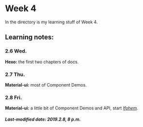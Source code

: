 # Week 4

 In the directory is my learning stuff of Week 4.

## Learning notes:

### 2.6 Wed.

**Hexo:** the first two chapters of docs.

### 2.7 Thu.

**Material-ui:** most of Component Demos.

### 2.8 Fri.

**Material-ui:** a little bit of Component Demos and API, start *[Ifohem](../code/Ifohem)*.

##### Last-modified date: 2019.2.8, 8 p.m.